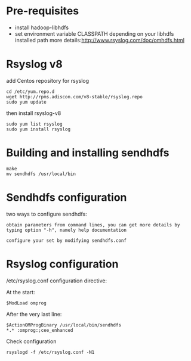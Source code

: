 # Pre-requisites

* install hadoop-libhdfs
* set environment variable CLASSPATH depending on your libhdfs installed path
	more details:http://www.rsyslog.com/doc/omhdfs.html

# Rsyslog v8

add Centos repository for rsyslog

```
cd /etc/yum.repo.d
wget http://rpms.adiscon.com/v8-stable/rsyslog.repo
sudo yum update
```

then install rsyslog-v8

```
sudo yum list rsyslog
sudo yum install rsyslog
```

# Building and installing sendhdfs

```
make
mv sendhdfs /usr/local/bin
```

# Sendhdfs configuration
two ways to configure sendhdfs:

```
obtain parameters from command lines, you can get more details by typing option "-h", namely help documentation
```
```
configure your set by modifying sendhdfs.conf
```

# Rsyslog configuration

/etc/rsyslog.conf configuration directive:

At the start:

```
$ModLoad omprog
```

After the very last line:

```
$ActionOMProgBinary /usr/local/bin/sendhdfs
*.* :omprog:;cee_enhanced
```

Check configuration

```
rsyslogd -f /etc/rsyslog.conf -N1
```
